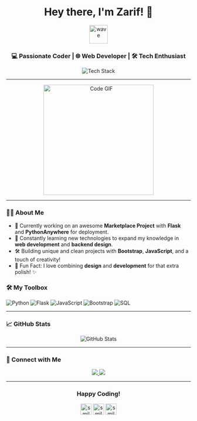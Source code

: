 <h1 align="center">Hey there, I'm Zarif! 👋</h1>

<p align="center">
    <img src="https://media.giphy.com/media/3oKIPwoeGErMmaI43S/giphy.gif" alt="wave" width="50"/>
</p>

<h3 align="center">💻 Passionate Coder | 🌐 Web Developer | 🛠️ Tech Enthusiast</h3>

<p align="center">
    <img src="https://img.shields.io/badge/Tech%20Stack-Flask%20%7C%20Python%20%7C%20Bootstrap%20%7C%20JavaScript%20-%23ff5722?style=for-the-badge" alt="Tech Stack"/>
</p>

---

<div align="center">
    <img src="https://media.giphy.com/media/26xBwdIuRJiAIqHwA/giphy.gif" alt="Code GIF" width="300"/>
</div>

---

### 👨‍💻 About Me

- 🚀 Currently working on an awesome **Marketplace Project** with **Flask** and **PythonAnywhere** for deployment.
- 🌱 Constantly learning new technologies to expand my knowledge in **web development** and **backend design**.
- 🛠 Building unique and clean projects with **Bootstrap**, **JavaScript**, and a touch of creativity!
- 🎯 Fun Fact: I love combining **design** and **development** for that extra polish! ✨

### 🛠 My Toolbox

![Python](https://img.shields.io/badge/Python-3776AB?style=for-the-badge&logo=python&logoColor=white)
![Flask](https://img.shields.io/badge/Flask-000000?style=for-the-badge&logo=flask&logoColor=white)
![JavaScript](https://img.shields.io/badge/JavaScript-F7DF1E?style=for-the-badge&logo=javascript&logoColor=black)
![Bootstrap](https://img.shields.io/badge/Bootstrap-563D7C?style=for-the-badge&logo=bootstrap&logoColor=white)
![SQL](https://img.shields.io/badge/SQL-4479A1?style=for-the-badge&logo=postgresql&logoColor=white)

---

### 📈 GitHub Stats

<div align="center">
    <img src="https://github-readme-stats.vercel.app/api?username=zarifwebme&show_icons=true&theme=tokyonight" alt="GitHub Stats"/>
</div>

---

### 🔗 Connect with Me

<p align="center">
    <a href="https://linkedin.com/in/zarifwebme" target="_blank">
        <img src="https://img.shields.io/badge/LinkedIn-%230077B5.svg?style=for-the-badge&logo=linkedin&logoColor=white"/>
    </a>
    <a href="mailto:zarifwebme@example.com" target="_blank">
        <img src="https://img.shields.io/badge/Email-%23D14836.svg?style=for-the-badge&logo=gmail&logoColor=white"/>
    </a>
</p>

---

<div align="center">
    <h3>Happy Coding!</h3>
    <p><img src="https://media.giphy.com/media/3oEdv3UlXwd52AqgUE/giphy.gif" alt="smiley" width="30"/> 
       <img src="https://media.giphy.com/media/l3q2Ip4BGnvT78I1S/giphy.gif" alt="smiley" width="30"/> 
       <img src="https://media.giphy.com/media/3oEdv3UlXwd52AqgUE/giphy.gif" alt="smiley" width="30"/> 
    </p>
</div>
